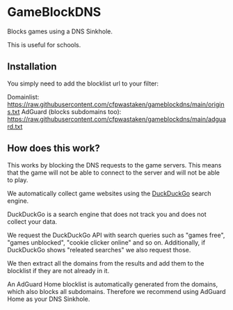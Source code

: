 # GameBlockDNS

Blocks games using a DNS Sinkhole.

This is useful for schools.

## Installation

You simply need to add the blocklist url to your filter:

Domainlist: https://raw.githubusercontent.com/cfpwastaken/gameblockdns/main/origins.txt
AdGuard (blocks subdomains too): https://raw.githubusercontent.com/cfpwastaken/gameblockdns/main/adguard.txt

## How does this work?

This works by blocking the DNS requests to the game servers. This means that the game will not be able to connect to the server and will not be able to play.

We automatically collect game websites using the [DuckDuckGo](https://duckduckgo.com) search engine.

DuckDuckGo is a search engine that does not track you and does not collect your data.

We request the DuckDuckGo API with search queries such as "games free", "games unblocked", "cookie clicker online" and so on. Additionally, if DuckDuckGo shows "releated searches" we also request those.

We then extract all the domains from the results and add them to the blocklist if they are not already in it.

An AdGuard Home blocklist is automatically generated from the domains, which also blocks all subdomains. Therefore we recommend using AdGuard Home as your DNS Sinkhole.
